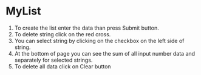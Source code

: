 # MyList

1. To create the list enter the data than press Submit button.
2. To delete string click on the red cross.
3. You can select string by clicking on the checkbox on the left side of string. 
4. At the bottom of page you can see the sum of all input number data and separately for selected strings.
5. To delete all data click on Clear button
